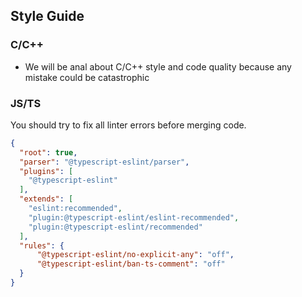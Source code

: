 ## Style Guide
### C/C++
- We will be anal about C/C++ style and code quality because any mistake could be catastrophic

### JS/TS
You should try to fix all linter errors before merging code.
```json
{
  "root": true,
  "parser": "@typescript-eslint/parser",
  "plugins": [
    "@typescript-eslint"
  ],
  "extends": [
    "eslint:recommended",
    "plugin:@typescript-eslint/eslint-recommended",
    "plugin:@typescript-eslint/recommended"
  ],
  "rules": {
      "@typescript-eslint/no-explicit-any": "off",
      "@typescript-eslint/ban-ts-comment": "off"
  }
}
```
